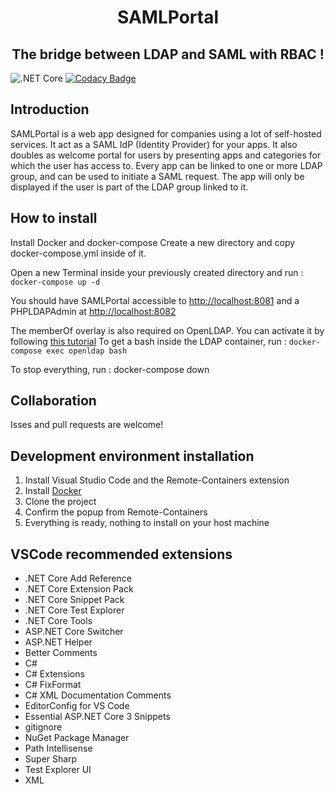 <h1 align="center">
SAMLPortal  
</h1>

<h2 align="center">
The bridge between LDAP and SAML with RBAC !
</h2>

![.NET Core](https://github.com/Zegorax/SAMLPortal/workflows/.NET%20Core/badge.svg)
[![Codacy Badge](https://api.codacy.com/project/badge/Grade/5f0fda20e96042ceae2f98ccbb4c2e30)](https://app.codacy.com/manual/luca_6/SAMLPortal?utm_source=github.com&utm_medium=referral&utm_content=Zegorax/SAMLPortal&utm_campaign=Badge_Grade_Settings)

## Introduction
SAMLPortal is a web app designed for companies using a lot of self-hosted services. It act as a SAML IdP (Identity Provider) for your apps. It also doubles as welcome portal for users by presenting apps and categories for which the user has access to.
Every app can be linked to one or more LDAP group, and can be used to initiate a SAML request. The app will only be displayed if the user is part of the LDAP group linked to it. 

## How to install
Install Docker and docker-compose
Create a new directory and copy docker-compose.yml inside of it.

Open a new Terminal inside your previously created directory and run :
`docker-compose up -d`

You should have SAMLPortal accessible to [http://localhost:8081](http://localhost:8081) and a PHPLDAPAdmin at [http://localhost:8082](http://localhost:8082)

The memberOf overlay is also required on OpenLDAP. You can activate it by following [this tutorial](https://tylersguides.com/guides/openldap-memberof-overlay/)
To get a bash inside the LDAP container, run : `docker-compose exec openldap bash`

To stop everything, run : docker-compose down

## Collaboration
Isses and pull requests are welcome!

## Development environment installation
1. Install Visual Studio Code and the Remote-Containers extension
2. Install [Docker](https://www.docker.com/products/docker-desktop)
3. Clone the project
4. Confirm the popup from Remote-Containers
5. Everything is ready, nothing to install on your host machine

## VSCode recommended extensions
-   .NET Core Add Reference
-   .NET Core Extension Pack
-   .NET Core Snippet Pack
-   .NET Core Test Explorer
-   .NET Core Tools
-   ASP.NET Core Switcher
-   ASP.NET Helper
-   Better Comments
-   C#
-   C# Extensions
-   C# FixFormat
-   C# XML Documentation Comments
-   EditorConfig for VS Code
-   Essential ASP.NET Core 3 Snippets
-   gitignore
-   NuGet Package Manager
-   Path Intellisense
-   Super Sharp
-   Test Explorer UI
-   XML